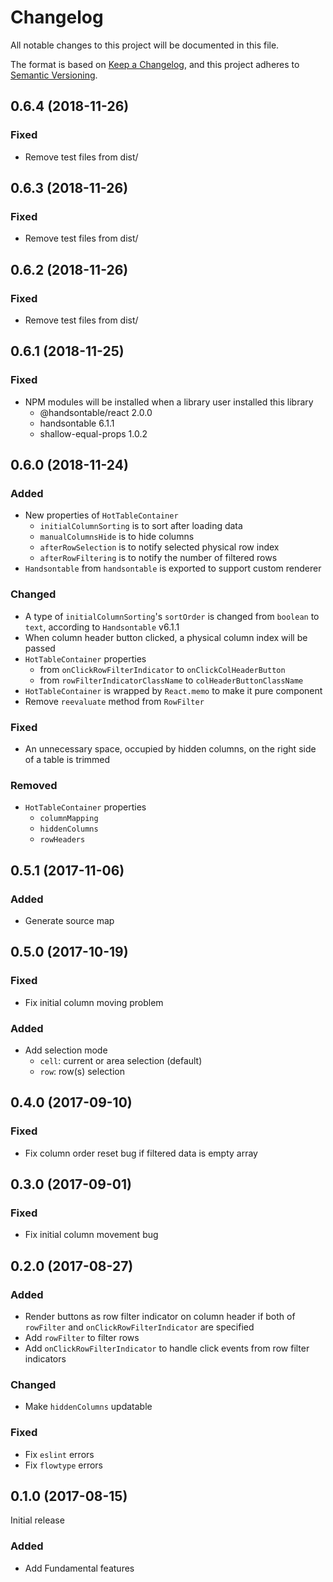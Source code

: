 # Changelog
All notable changes to this project will be documented in this file.

The format is based on [Keep a Changelog](https://keepachangelog.com/en/1.0.0/),
and this project adheres to [Semantic Versioning](https://semver.org/spec/v2.0.0.html).

## 0.6.4 (2018-11-26)

### Fixed

- Remove test files from dist/

## 0.6.3 (2018-11-26)

### Fixed

- Remove test files from dist/

## 0.6.2 (2018-11-26)

### Fixed

- Remove test files from dist/

## 0.6.1 (2018-11-25)

### Fixed

- NPM modules will be installed when a library user installed this library
  - @handsontable/react 2.0.0
  - handsontable 6.1.1
  - shallow-equal-props 1.0.2

## 0.6.0 (2018-11-24)

### Added

- New properties of `HotTableContainer`
  - `initialColumnSorting` is to sort after loading data
  - `manualColumnsHide` is to hide columns
  - `afterRowSelection` is to notify selected physical row index
  - `afterRowFiltering` is to notify the number of filtered rows
- `Handsontable` from `handsontable` is exported to support custom renderer

### Changed

- A type of `initialColumnSorting`'s `sortOrder` is changed from `boolean` to `text`, according to `Handsontable` v6.1.1
- When column header button clicked, a physical column index will be passed
- `HotTableContainer` properties
  - from `onClickRowFilterIndicator` to `onClickColHeaderButton`
  - from `rowFilterIndicatorClassName` to `colHeaderButtonClassName`
- `HotTableContainer` is wrapped by `React.memo` to make it pure component
- Remove `reevaluate` method from `RowFilter`

### Fixed

- An unnecessary space, occupied by hidden columns, on the right side of a table is trimmed

### Removed

- `HotTableContainer` properties
  - `columnMapping`
  - `hiddenColumns`
  - `rowHeaders`

## 0.5.1 (2017-11-06)

### Added

- Generate source map

## 0.5.0 (2017-10-19)

### Fixed

- Fix initial column moving problem

### Added

- Add selection mode
  - `cell`: current or area selection (default)
  - `row`: row(s) selection

## 0.4.0 (2017-09-10)

### Fixed

- Fix column order reset bug if filtered data is empty array

## 0.3.0 (2017-09-01)

### Fixed

- Fix initial column movement bug

## 0.2.0 (2017-08-27)

### Added

- Render buttons as row filter indicator on column header if both of `rowFilter` and `onClickRowFilterIndicator` are specified
- Add `rowFilter` to filter rows
- Add `onClickRowFilterIndicator` to handle click events from row filter indicators

### Changed

- Make `hiddenColumns` updatable

### Fixed

- Fix `eslint` errors
- Fix `flowtype` errors

## 0.1.0 (2017-08-15)

Initial release

### Added

- Add Fundamental features
